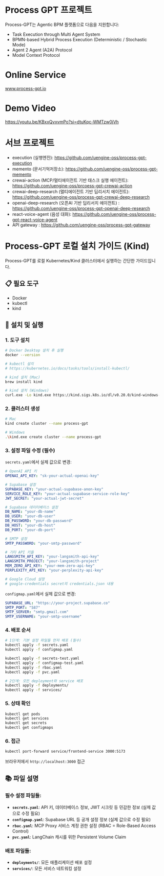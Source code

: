 # Process GPT 프로젝트
Process-GPT는 Agentic BPM 플랫폼으로 다음을 지원합니다:
- Task Execution through Multi Agent System
- BPMN-based Hybrid Process Execution (Deterministic / Stochastic Mode)
- Agent 2 Agent (A2A) Protocol
- Model Context Protocol

# Online Service
www.process-gpt.io

# Demo Video
https://youtu.be/KBxxQvxvmPo?si=dtuKqc-WMTzw0jVh

# 서브 프로젝트
- execution (실행엔진): https://github.com/uengine-oss/process-gpt-execution
- memento (문서기억저장소): https://github.com/uengine-oss/process-gpt-memento
- crewai-action (MCP/멀티에이전트 기반 태스크 실행 에이전트): https://github.com/uengine-oss/prcoess-gpt-crewai-action
- crewai-deep-research (멀티에이전트 기반 딥리서치 에이전트): https://github.com/uengine-oss/process-gpt-crewai-deep-research
- openai-deep-research (오픈AI 기반 딥리서치 에이전트) : https://github.com/uengine-oss/process-gpt-openai-deep-research
- react-voice-agent (음성 대화): https://github.com/uengine-oss/process-gpt-react-voice-agent
- API gateway : https://github.com/uengine-oss/process-gpt-gateway


# Process-GPT 로컬 설치 가이드 (Kind)

Process-GPT를 로컬 Kubernetes/Kind 클러스터에서 실행하는 간단한 가이드입니다.

## 📋 필요 도구

* Docker
* kubectl
* kind

## 🚀 설치 및 실행

### 1. 도구 설치
```bash
# Docker Desktop 설치 후 실행
docker --version

# kubectl 설치
# https://kubernetes.io/docs/tasks/tools/install-kubectl/

# kind 설치 (Mac)
brew install kind

# kind 설치 (Windows)
curl.exe -Lo kind.exe https://kind.sigs.k8s.io/dl/v0.20.0/kind-windows-amd64
```

### 2. 클러스터 생성
```bash
# Mac
kind create cluster --name process-gpt

# Windows 
.\kind.exe create cluster --name process-gpt
```

### 3. 설정 파일 수정 (필수)
`secrets.yaml`에서 실제 값으로 변경:
```yaml
# OpenAI API 키
OPENAI_API_KEY: "sk-your-actual-openai-key"

# Supabase 설정
SUPABASE_KEY: "your-actual-supabase-anon-key"
SERVICE_ROLE_KEY: "your-actual-supabase-service-role-key"
JWT_SECRET: "your-actual-jwt-secret"

# Supabase 데이터베이스 설정
DB_NAME: "your-db-name"
DB_USER: "your-db-user"
DB_PASSWORD: "your-db-password"
DB_HOST: "your-db-host"
DB_PORT: "your-db-port"

# SMTP 설정
SMTP_PASSWORD: "your-smtp-password"

# 기타 API 키들
LANGSMITH_API_KEY: "your-langsmith-api-key"
LANGSMITH_PROJECT: "your-langsmith-project"
MEM_ZERO_API_KEY: "your-mem-zero-api-key"
PERPLEXITY_API_KEY: "your-perplexity-api-key"

# Google Cloud 설정
# google-credentials secret의 credentials.json 내용
```

`configmap.yaml`에서 실제 값으로 변경:
```yaml
SUPABASE_URL: "https://your-project.supabase.co"
SMTP_PORT: "587"
SMTP_SERVER: "smtp.gmail.com"
SMTP_USERNAME: "your-smtp-username"
```

### 4. 배포 순서
```bash
# 1단계: 기본 설정 파일들 먼저 배포 (필수)
kubectl apply -f secrets.yaml
kubectl apply -f configmap.yaml

kubectl apply -f secrets-test.yaml
kubectl apply -f configmap-test.yaml
kubectl apply -f rbac.yaml
kubectl apply -f pvc.yaml

# 2단계: 모든 deployment와 service 배포
kubectl apply -f deployments/
kubectl apply -f services/
```

### 5. 상태 확인
```bash
kubectl get pods
kubectl get services
kubectl get secrets
kubectl get configmaps
```

### 6. 접근
```bash
kubectl port-forward service/frontend-service 3000:5173
```
브라우저에서 `http://localhost:3000` 접근

## 📚 파일 설명

### 필수 설정 파일들:
- **`secrets.yaml`**: API 키, 데이터베이스 정보, JWT 시크릿 등 민감한 정보 (실제 값으로 수정 필요)
- **`configmap.yaml`**: Supabase URL 등 공개 설정 정보 (실제 값으로 수정 필요)
- **`rbac.yaml`**: MCP Proxy 서비스 계정 권한 설정 (RBAC = Role-Based Access Control)
- **`pvc.yaml`**: LangChain 캐시를 위한 Persistent Volume Claim

### 배포 파일들:
- **`deployments/`**: 모든 애플리케이션 배포 설정
- **`services/`**: 모든 서비스 네트워킹 설정




